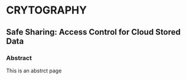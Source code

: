 # CRYTOGRAPHY
## Safe Sharing: Access Control for Cloud Stored Data
<h3> Abstract </h3>
<p>This is an abstrct page</p>

